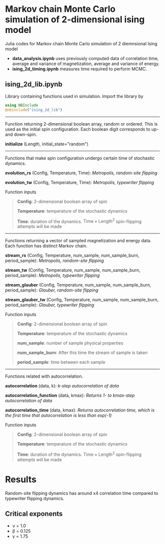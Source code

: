 # Markov chain Monte Carlo simulation of 2-dimensional ising model
Julia codes for Markov chain Monte Carlo simulation of 2 diemnsional Ising model

* **data_analysis.ipynb** uses previously computed data of correlation time, average and variance of magnetization, average and variance of energy.
* **ising_2d_timing.ipynb** measures time required to perform MCMC.

## ising_2d_lib.ipynb
Library containing functions used in simulation. Import the library by
```julia
using NBInclude
@nbinclude("ising_2d_lib")
```

---------------------------------------

Function returning 2-dimensional boolean array, random or ordered. This is used as the initial spin configuration. Each boolean digit corresponds to up- and down-spin.

**initialize** (Length, initial_state="random")

---------------------------------------

Functions that make spin configuration undergo certain time of stochastic dynamics.

**evolution_rs** (Config, Temperature, Time): 	*Metropolis, random-site flipping*

**evolution_tw** (Config, Temperature, Time):	*Metropolis, typewriter flipping*

Function inputs

>**Config**:	2-dimensional boolean array of spin
>
>**Temperature**:	temperature of the stochastic dynamics
>
>**Time**:	duration of the dynamics. $\text{Time} \times \text{Length}^2$ spin-flipping attempts will be made

---------------------------------------

Functions returning a vector of sampled magnetization and energy data. Each function has distinct Markov chain.

**stream_rs** (Config, Temperature, num_sample, num_sample_burn, period_sample): *Metropolis, random-site flipping*

**stream_tw** (Config, Temperature, num_sample, num_sample_burn, period_sample): *Metropolis, typewriter flipping*

**stream_glauber** (Config, Temperature, num_sample, num_sample_burn, period_sample):   *Glauber, random-site flipping*

**stream_glauber_tw** (Config, Temperature, num_sample, num_sample_burn, period_sample):	*Glauber, typewriter flipping*

Function inputs

>**Config**:	2-dimensional boolean array of spin
>
>**Temperature**:	temperature of the stochastic dynamics
>
>**num_sample**:	number of sample physical properties
>
>**num_sample_burn**:	After this time the stream of sample is taken
>
>**period_sample**:	time between each sample

---------------------------------------

Functions related with autocorrelation.

**autocorrelation** (data, k): 	*k-step autocorrelation of data*

**autocorrelation_function** (data, kmax):	*Returns 1- to kmax-step autocorrelation of data*

**autocorrelation_time** (data, kmax):	*Returns autocorrelation time, which is the first time that autocorrelation is less than exp(-1)*

Function inputs

>**Config**:	2-dimensional boolean array of spin
>
>**Temperature**:	temperature of the stochastic dynamics
>
>**Time**:	duration of the dynamics. $\text{Time} \times \text{Length}^2$ spin-flipping attempts will be made

# Results
Random-site flipping dynamics has around x4 correlation time compared to typewriter flipping dynamics.

## Critical exponents

* &nu; = 1.0
* &beta; = 0.125
* &gamma; = 1.75
